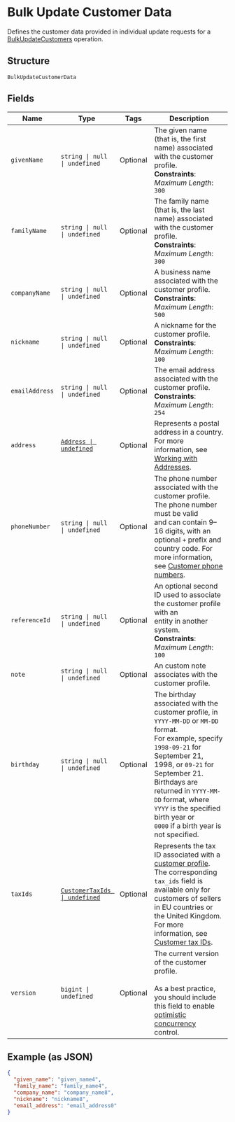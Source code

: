 
# Bulk Update Customer Data

Defines the customer data provided in individual update requests for a
[BulkUpdateCustomers](../../doc/api/customers.md#bulk-update-customers) operation.

## Structure

`BulkUpdateCustomerData`

## Fields

| Name | Type | Tags | Description |
|  --- | --- | --- | --- |
| `givenName` | `string \| null \| undefined` | Optional | The given name (that is, the first name) associated with the customer profile.<br>**Constraints**: *Maximum Length*: `300` |
| `familyName` | `string \| null \| undefined` | Optional | The family name (that is, the last name) associated with the customer profile.<br>**Constraints**: *Maximum Length*: `300` |
| `companyName` | `string \| null \| undefined` | Optional | A business name associated with the customer profile.<br>**Constraints**: *Maximum Length*: `500` |
| `nickname` | `string \| null \| undefined` | Optional | A nickname for the customer profile.<br>**Constraints**: *Maximum Length*: `100` |
| `emailAddress` | `string \| null \| undefined` | Optional | The email address associated with the customer profile.<br>**Constraints**: *Maximum Length*: `254` |
| `address` | [`Address \| undefined`](../../doc/models/address.md) | Optional | Represents a postal address in a country.<br>For more information, see [Working with Addresses](https://developer.squareup.com/docs/build-basics/working-with-addresses). |
| `phoneNumber` | `string \| null \| undefined` | Optional | The phone number associated with the customer profile. The phone number must be valid<br>and can contain 9–16 digits, with an optional `+` prefix and country code. For more information,<br>see [Customer phone numbers](https://developer.squareup.com/docs/customers-api/use-the-api/keep-records#phone-number). |
| `referenceId` | `string \| null \| undefined` | Optional | An optional second ID used to associate the customer profile with an<br>entity in another system.<br>**Constraints**: *Maximum Length*: `100` |
| `note` | `string \| null \| undefined` | Optional | An custom note associates with the customer profile. |
| `birthday` | `string \| null \| undefined` | Optional | The birthday associated with the customer profile, in `YYYY-MM-DD` or `MM-DD` format.<br>For example, specify `1998-09-21` for September 21, 1998, or `09-21` for September 21.<br>Birthdays are returned in `YYYY-MM-DD` format, where `YYYY` is the specified birth year or<br>`0000` if a birth year is not specified. |
| `taxIds` | [`CustomerTaxIds \| undefined`](../../doc/models/customer-tax-ids.md) | Optional | Represents the tax ID associated with a [customer profile](../../doc/models/customer.md). The corresponding `tax_ids` field is available only for customers of sellers in EU countries or the United Kingdom.<br>For more information, see [Customer tax IDs](https://developer.squareup.com/docs/customers-api/what-it-does#customer-tax-ids). |
| `version` | `bigint \| undefined` | Optional | The current version of the customer profile.<br><br>As a best practice, you should include this field to enable<br>[optimistic concurrency](https://developer.squareup.com/docs/build-basics/common-api-patterns/optimistic-concurrency)<br>control. |

## Example (as JSON)

```json
{
  "given_name": "given_name4",
  "family_name": "family_name4",
  "company_name": "company_name8",
  "nickname": "nickname8",
  "email_address": "email_address0"
}
```

